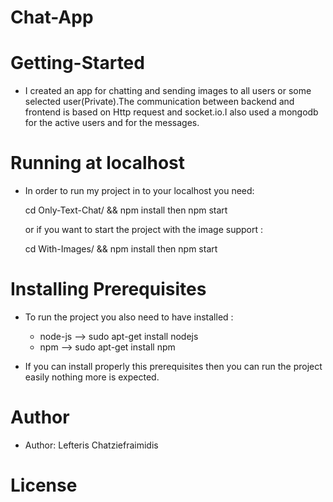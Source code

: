 # Chat-App

# Getting-Started
* I created an app for chatting and sending images to all users or some selected user(Private).The communication between backend and frontend is based on Http request and socket.io.I also used a mongodb for the active users and for the messages.

# Running at localhost
* In order to run my project in to your localhost you need:

	cd Only-Text-Chat/ && npm install then npm start 

  or if you want to start the project with the image support :

	cd With-Images/ && npm install then npm start 

# Installing Prerequisites
* To run the project you also need to have installed :
  
	* node-js --> sudo apt-get install nodejs
	* npm     --> sudo apt-get install npm

* If you can install properly this prerequisites then you can run the   project easily nothing more is expected.

# Author
* Author: Lefteris Chatziefraimidis
# License

	
